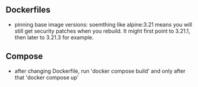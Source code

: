 ## Dockerfiles
* pinning base image versions: soemthing like alpine:3.21 means you will still get security patches when you rebuild. It might first point to 3.21.1, then later to 3.21.3 for example. 

## Compose
* after changing Dockerfile, run 'docker compose build' and only after that 'docker compose up'
